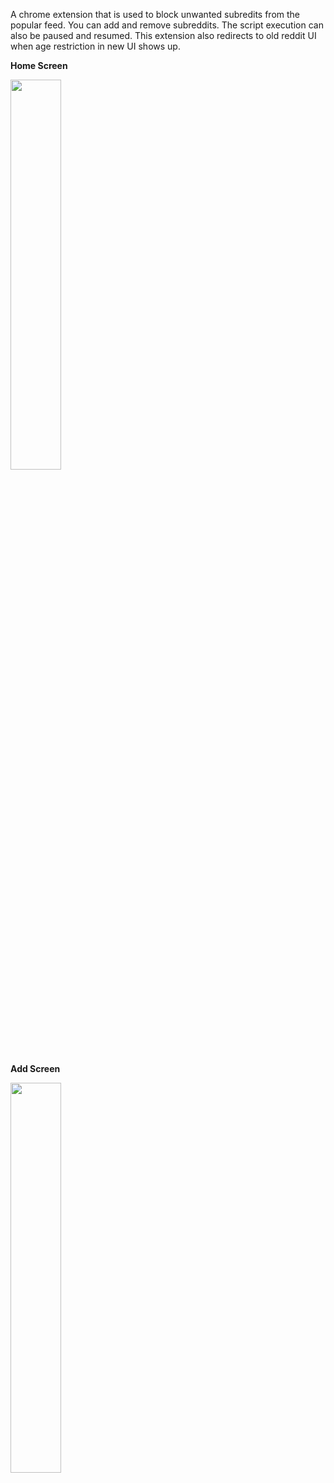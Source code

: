 A chrome extension that is used to block unwanted subredits from the popular feed. You can add and remove subreddits. The script execution can also be paused and resumed.
This extension also redirects to old reddit UI when age restriction in new UI shows up.

**Home Screen**

<img src="https://github.com/rajasaidevaraju/block-subreddits/assets/25662995/d13df365-875e-464e-bbff-a2469645ae85" width=40% height=40%>




**Add Screen**

<img src="https://github.com/rajasaidevaraju/block-subreddits/assets/25662995/8d5061a0-7063-4682-a860-717c43c8ee8c" width=40% height=40%>


